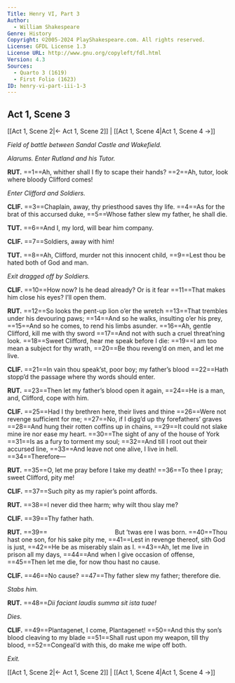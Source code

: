 ```yaml
---
Title: Henry VI, Part 3
Author: 
  - William Shakespeare
Genre: History
Copyright: ©2005-2024 PlayShakespeare.com. All rights reserved.
License: GFDL License 1.3
License URL: http://www.gnu.org/copyleft/fdl.html
Version: 4.3
Sources:
  - Quarto 3 (1619)
  - First Folio (1623)
ID: henry-vi-part-iii-1-3
---
```


## Act 1, Scene 3
[[Act 1, Scene 2|← Act 1, Scene 2]] | [[Act 1, Scene 4|Act 1, Scene 4 →]]

*Field of battle between Sandal Castle and Wakefield.*

*Alarums. Enter Rutland and his Tutor.*

**RUT.**
==1==Ah, whither shall I fly to scape their hands?
==2==Ah, tutor, look where bloody Clifford comes!

*Enter Clifford and Soldiers.*

**CLIF.**
==3==Chaplain, away, thy priesthood saves thy life.
==4==As for the brat of this accursed duke,
==5==Whose father slew my father, he shall die.

**TUT.**
==6==And I, my lord, will bear him company.

**CLIF.**
==7==Soldiers, away with him!

**TUT.**
==8==Ah, Clifford, murder not this innocent child,
==9==Lest thou be hated both of God and man.

*Exit dragged off by Soldiers.*

**CLIF.**
==10==How now? Is he dead already? Or is it fear
==11==That makes him close his eyes? I’ll open them.

**RUT.**
==12==So looks the pent-up lion o’er the wretch
==13==That trembles under his devouring paws;
==14==And so he walks, insulting o’er his prey,
==15==And so he comes, to rend his limbs asunder.
==16==Ah, gentle Clifford, kill me with thy sword
==17==And not with such a cruel threat’ning look.
==18==Sweet Clifford, hear me speak before I die:
==19==I am too mean a subject for thy wrath,
==20==Be thou reveng’d on men, and let me live.

**CLIF.**
==21==In vain thou speak’st, poor boy; my father’s blood
==22==Hath stopp’d the passage where thy words should enter.

**RUT.**
==23==Then let my father’s blood open it again,
==24==He is a man, and, Clifford, cope with him.

**CLIF.**
==25==Had I thy brethren here, their lives and thine
==26==Were not revenge sufficient for me;
==27==No, if I digg’d up thy forefathers’ graves
==28==And hung their rotten coffins up in chains,
==29==It could not slake mine ire nor ease my heart.
==30==The sight of any of the house of York
==31==Is as a fury to torment my soul;
==32==And till I root out their accursed line,
==33==And leave not one alive, I live in hell.
==34==Therefore⁠—

**RUT.**
==35==O, let me pray before I take my death!
==36==To thee I pray; sweet Clifford, pity me!

**CLIF.**
==37==Such pity as my rapier’s point affords.

**RUT.**
==38==I never did thee harm; why wilt thou slay me?

**CLIF.**
==39==Thy father hath.

**RUT.**
==39==           But ’twas ere I was born.
==40==Thou hast one son, for his sake pity me,
==41==Lest in revenge thereof, sith God is just,
==42==He be as miserably slain as I.
==43==Ah, let me live in prison all my days,
==44==And when I give occasion of offense,
==45==Then let me die, for now thou hast no cause.

**CLIF.**
==46==No cause?
==47==Thy father slew my father; therefore die.

*Stabs him.*

**RUT.**
==48==*Dii faciant laudis summa sit ista tuae!*

*Dies.*

**CLIF.**
==49==Plantagenet, I come, Plantagenet!
==50==And this thy son’s blood cleaving to my blade
==51==Shall rust upon my weapon, till thy blood,
==52==Congeal’d with this, do make me wipe off both.

*Exit.*

[[Act 1, Scene 2|← Act 1, Scene 2]] | [[Act 1, Scene 4|Act 1, Scene 4 →]]